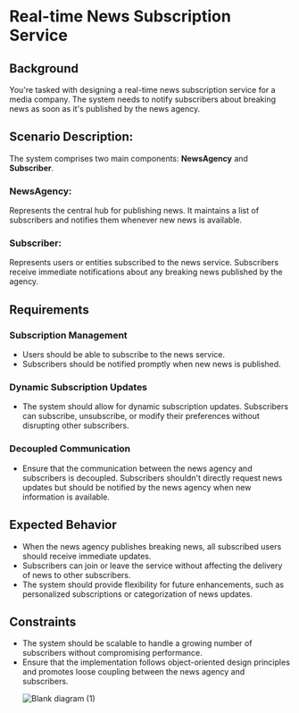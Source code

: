 <h1>Real-time News Subscription Service</h1> 
<h2>Background</h2> 
<p>You're tasked with designing a real-time news subscription service for a media company. The system needs to notify subscribers about breaking news as soon as it's published by the news agency.</p>

 <h2>Scenario Description:</h2> 
 <p>The system comprises two main components: <strong>NewsAgency</strong> and <strong>Subscriber</strong>.</p> 
 
 <h3>NewsAgency:</h3> 
 <p>Represents the central hub for publishing news. It maintains a list of subscribers and notifies them whenever new news is available.</p>
 
<h3>Subscriber:</h3> 
<p>Represents users or entities subscribed to the news service. Subscribers receive immediate notifications about any breaking news published by the agency.</p> 

<h2>Requirements</h2> 
<h3>Subscription Management</h3> 

<ul> <li>Users should be able to subscribe to the news service.</li> 
<li>Subscribers should be notified promptly when new news is published.</li> </ul> 

<h3>Dynamic Subscription Updates</h3> 
<ul> <li>The system should allow for dynamic subscription updates. Subscribers can subscribe, unsubscribe, or modify their preferences without disrupting other subscribers.</li> </ul> 

<h3>Decoupled Communication</h3> 
<ul> <li>Ensure that the communication between the news agency and subscribers is decoupled. Subscribers shouldn't directly request news updates but should be notified by the news agency when new information is available.</li> </ul> 

<h2>Expected Behavior</h2> <ul> <li>When the news agency publishes breaking news, all subscribed users should receive immediate updates.</li> <li>Subscribers can join or leave the service without affecting the delivery of news to other subscribers.</li> <li>The system should provide flexibility for future enhancements, such as personalized subscriptions or categorization of news updates.</li> </ul> 

<h2>Constraints</h2> <ul> <li>The system should be scalable to handle a growing number of subscribers without compromising performance.</li> <li>Ensure that the implementation follows object-oriented design principles and promotes loose coupling between the news agency and subscribers.</li>
 
 ![Blank diagram (1)](https://github.com/user-attachments/assets/6e8062a6-5631-46fc-add6-d1b9590c82dc)
